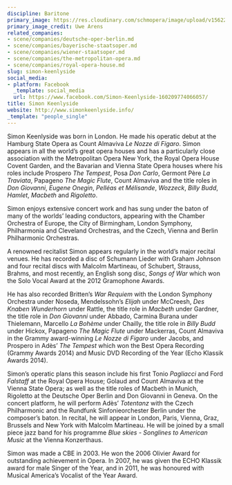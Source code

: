 ```yaml
---
discipline: Baritone
primary_image: https://res.cloudinary.com/schmopera/image/upload/v1562204673/media/2019/07/SimonKeenlyside-UweArens.jpg
primary_image_credit: Uwe Arens
related_companies:
- scene/companies/deutsche-oper-berlin.md
- scene/companies/bayerische-staatsoper.md
- scene/companies/wiener-staatsoper.md
- scene/companies/the-metropolitan-opera.md
- scene/companies/royal-opera-house.md
slug: simon-keenlyside
social_media:
- platform: Facebook
  _template: social_media
  url: https://www.facebook.com/Simon-Keenlyside-160209774066057/
title: Simon Keenlyside
website: http://www.simonkeenlyside.info/
_template: "people_single"
---
```

Simon Keenlyside was born in London. He made his operatic debut at the Hamburg State Opera as Count Almaviva _Le Nozze di Figaro_. Simon appears in all the world’s great opera houses and has a particularly close association with the Metropolitan Opera New York, the Royal Opera House Covent Garden, and the Bavarian and Vienna State Opera houses where his roles include Prospero _The Tempest_, Posa _Don Carlo_, Germont Père _La Traviata_, Papageno _The Magic Flute_, Count Almaviva and the title roles in _Don Giovanni_, _Eugene Onegin_, _Pelléas et Mélisande_, _Wozzeck_, _Billy Budd_, _Hamlet_, _Macbeth_ and _Rigoletto_.

Simon enjoys extensive concert work and has sung under the baton of many of the worlds’ leading conductors, appearing with the Chamber Orchestra of Europe, the City of Birmingham, London Symphony, Philharmonia and Cleveland Orchestras, and the Czech, Vienna and Berlin Philharmonic Orchestras.

A renowned recitalist Simon appears regularly in the world’s major recital venues. He has recorded a disc of Schumann Lieder with Graham Johnson and four recital discs with Malcolm Martineau, of Schubert, Strauss, Brahms, and most recently, an English song disc, _Songs of War_ which won the Solo Vocal Award at the 2012 Gramophone Awards.

He has also recorded Britten’s _War Requiem_ with the London Symphony Orchestra under Noseda, Mendelssohn’s _Elijah_ under McCreesh, _Des Knaben Wunderhorn_ under Rattle, the title role in _Macbeth_ under Gardner, the title role in _Don Giovanni_ under Abbado, Carmina Burana under Thielemann, Marcello _La Bohème_ under Chailly, the title role in _Billy Budd_ under Hickox, Papageno _The Magic Flute_ under Mackerras, Count Almaviva in the Grammy award-winning _Le Nozze di Figaro_ under Jacobs, and Prospero in Adès’ _The Tempest_ which won the Best Opera Recording (Grammy Awards 2014) and Music DVD Recording of the Year (Echo Klassik Awards 2014).

Simon’s operatic plans this season include his first Tonio _Pagliacci_ and Ford _Falstaff_ at the Royal Opera House; Golaud and Count Almaviva at the Vienna State Opera; as well as the title roles of Macbeth in Munich, Rigoletto at the Deutsche Oper Berlin and Don Giovanni in Geneva. On the concert platform, he will perform Adès’ _Totentanz_ with the Czech Philharmonic and the Rundfunk Sinfonieorchester Berlin under the composer’s baton. In recital, he will appear in London, Paris, Vienna, Graz, Brussels and New York with Malcolm Martineau. He will be joined by a small piece jazz band for his programme _Blue skies - Songlines to American Music_ at the Vienna Konzerthaus.

Simon was made a CBE in 2003. He won the 2006 Olivier Award for outstanding achievement in Opera. In 2007, he was given the ECHO Klassik award for male Singer of the Year, and in 2011, he was honoured with Musical America’s Vocalist of the Year Award.